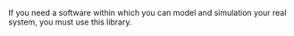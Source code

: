 If you need a software within which you can model and simulation your real system, you must use this library.